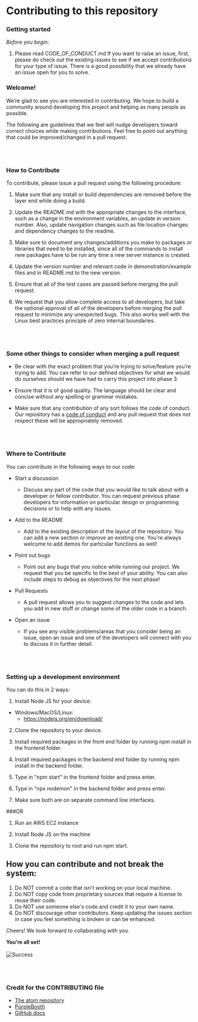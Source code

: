 # Contributing to this repository

### Getting started

_Before you begin:_

1. Please read CODE_OF_CONDUCT.md
If you want to raise an issue, first, please do check out the existing issues to see if we accept contributions for your type of issue.
There is a good possibility that we already have an issue open for you to solve.


### Welcome!

We’re glad to see you are interested in contributing. We hope to build a community around developing this project and helping as many people as possible.

The following are guidelines that we feel will nudge developers toward correct choices while making contributions.
Feel free to point out anything that could be improved/changed in a pull request.

<br></br>

### How to Contribute

To contribute, please issue a pull request using the following procedure:

1. Make sure that any install or build dependencies are removed before the layer end while doing a build.

2. Update the README.md with the appropriate changes to the interface, such as a change in the environment variables, an update in version number. Also, update navigation changes such as file location changes and dependency changes to the readme.

3. Make sure to document any changes/additions you make to packages or libraries that need to be installed, since all of the commands to install new packages have to be run any time a new server instance is created.

4. Update the version number and relevant code in demonstration/example files and in README.md to the new version.

5. Ensure that all of the test cases are passed before merging the pull request.

6. We request that you allow complete access to all developers, but take the optional approval of all of the developers before merging the pull request to minimize any unexpected bugs. This also works well with the Linux best practices principle of zero internal boundaries.

<br></br>

### Some other things to consider when merging a pull request

- Be clear with the exact problem that you’re trying to solve/feature you’re trying to add. You can refer to our defined objectives for what we would do ourselves should we have had to carry this project into phase 3.

- Ensure that it is of good quality. The language should be clear and concise without any spelling or grammar mistakes.

- Make sure that any contribution of any sort follows the code of conduct. Our repository has a [code of conduct](https://github.com/PvPatel-1001/Recipe_Recommender/blob/main/CODE_OF_CONDUCT.md) and any pull request that does not respect these will be appropriately removed.

<br></br>

### Where to Contribute

You can contribute in the following ways to our code:

- Start a discussion

  - Discuss any part of the code that you would like to talk about with a developer or fellow contributor. You can request previous phase developers for information on particular design or programming decisions or to help with any issues.

- Add to the README

  - Add to the existing description of the layout of the repository. You can add a new section or improve an existing one. You're always welcome to add demos for particular functions as well!

- Point out bugs

  - Point out any bugs that you notice while running our project. We request that you be specific to the best of your ability. You can also include steps to debug as objectives for the next phase!

- Pull Requests

  - A pull request allows you to suggest changes to the code and lets you add in new stuff or change some of the older code in a branch.

- Open an issue
  - If you see any visible problems/areas that you consider being an issue, open an issue and one of the developers will connect with you to discuss it in further detail.

<br></br>

### Setting up a development environment

You can do this in 2 ways:

1. Install Node JS for your device:

- Windows/MacOS/Linux:
  - https://nodejs.org/en/download/

2. Clone the repository to your device.

3. Install required packages in the front end folder by running npm install in the frontend folder.

4. Install required packages in the backend end folder by running npm install in the backend folder.

5. Type in "npm start" in the frontend folder and press enter.

6. Type in "npx nodemon" in the backend folder and press enter.

7. Make sure both are on separate command line interfaces.

###OR

1. Run an AWS EC2 instance

2. Install Node JS on the machine

3. Clone the repository to root and run npm start.

## How you can contribute and not break the system:

1. Do NOT commit a code that isn't working on your local machine.
2. Do NOT copy code from proprietary sources that require a license to reuse their code.
3. Do NOT use someone else's code and credit it to your own name.
4. Do NOT discourage other contributors. Keep updating the issues section in case you feel something is broken or can be enhanced.

Cheers! We look forward to collaborating with you.

**You’re all set!**
<br></br>
![Success](https://tenor.com/view/success-kid-hells-yes-i-did-it-fuck-yeah-success-gif-5207407.gif)

<br></br>

### Credit for the CONTRIBUTING file

- [The atom repository](https://github.com/atom/atom/blob/master/CONTRIBUTING.md#pull-requests)
- [PurpleBooth](https://gist.github.com/PurpleBooth/b24679402957c63ec426#scope)
- [GitHub docs](https://github.com/github/docs/blob/main/CONTRIBUTING.md)
